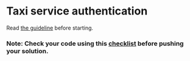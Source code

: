 # Taxi service authentication 

Read [the guideline](https://github.com/mate-academy/py-task-guideline/blob/main/README.md) before starting.
### Note: Check your code using this [checklist](checklist.md) before pushing your solution.
